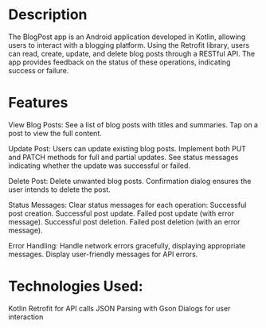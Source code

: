 # Description
The BlogPost app is an Android application developed in Kotlin, allowing users to interact with a blogging platform. Using the Retrofit library, users can read, create, update, and delete blog posts through a RESTful API. The app provides feedback on the status of these operations, indicating success or failure.

# Features

View Blog Posts:
See a list of blog posts with titles and summaries.
Tap on a post to view the full content.

Update Post:
Users can update existing blog posts.
Implement both PUT and PATCH methods for full and partial updates.
See status messages indicating whether the update was successful or failed.

Delete Post:
Delete unwanted blog posts.
Confirmation dialog ensures the user intends to delete the post.

Status Messages:
Clear status messages for each operation:
Successful post creation.
Successful post update.
Failed post update (with error message).
Successful post deletion.
Failed post deletion (with an error message).

Error Handling:
Handle network errors gracefully, displaying appropriate messages.
Display user-friendly messages for API errors.

# Technologies Used:
Kotlin
Retrofit for API calls
JSON Parsing with Gson
Dialogs for user interaction
